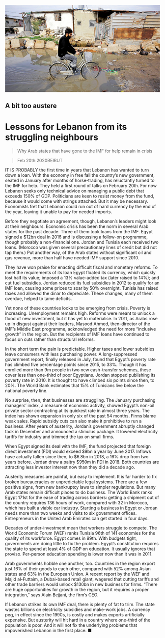 ![](./images/20200222_MAP002_0.jpg)

## A bit too austere

# Lessons for Lebanon from its struggling neighbours

> Why Arab states that have gone to the IMF for help remain in crisis

> Feb 20th 2020BEIRUT

IT IS PROBABLY the first time in years that Lebanon has wanted to turn down a loan. With the economy in free fall the country’s new government, seated in January after months of horse-trading, has reluctantly turned to the IMF for help. They held a first round of talks on February 20th. For now Lebanon seeks only technical advice on managing a public debt that exceeds 150% of GDP. Politicians are keen to resist money from the fund, because it would come with strings attached. But it may be necessary. Economists fret that Lebanon could run out of hard currency by the end of the year, leaving it unable to pay for needed imports.

Before they negotiate an agreement, though, Lebanon’s leaders might look at their neighbours. Economic crisis has been the norm in several Arab states for the past decade. Three of them took loans from the IMF. Egypt signed a $12bn deal in 2016 and is discussing a follow-on programme, though probably a non-financial one. Jordan and Tunisia each received two loans. (Morocco was given several precautionary lines of credit but did not tap them.) Put another way, of the Arab states without significant oil and gas revenue, more than half have needed IMF support since 2010.

They have won praise for enacting difficult fiscal and monetary reforms. To meet the requirements of its loan Egypt floated its currency, which quickly lost half its value; imposed a 13% value-added tax (later raised to 14%); and cut fuel subsidies. Jordan reduced its fuel subsidies in 2012 to qualify for an IMF loan, causing some prices to soar by 50% overnight. Tunisia has raised taxes and allowed the dinar to depreciate. These changes, many of them overdue, helped to tame deficits.

Yet none of these countries looks to be emerging from crisis. Poverty is increasing. Unemployment remains high. Reforms were meant to unlock a flood of new investment, but it has yet to materialise. In 2011, as Arabs rose up in disgust against their leaders, Masood Ahmed, then-director of the IMF’s Middle East programme, acknowledged the need for more “inclusive growth” in the region. But the recipients of IMF loans have continued to focus on cuts rather than structural reforms.

In the short term the pain is predictable. Higher taxes and lower subsidies leave consumers with less purchasing power. A long-suppressed government report, finally released in July, found that Egypt’s poverty rate has climbed five percentage points since 2015, to 33%. Though it has enrolled more than 9m people in two new cash-transfer schemes, these cover less than one-third of poor Egyptians. Jordan stopped publishing its poverty rate in 2010. It is thought to have climbed six points since then, to 20%. The World Bank estimates that 15% of Tunisians live below the national poverty line.

No surprise, then, that businesses are struggling. The January purchasing managers’ index, a measure of economic activity, showed Egypt’s non-oil private sector contracting at its quickest rate in almost three years. The index has shown expansion in only six of the past 54 months. Firms blame weak sales. Rapid subsidy cuts can also make it prohibitive to run a business. After years of austerity, Jordan’s government abruptly changed tack in December and announced a stimulus package. It lowered electricity tariffs for industry and trimmed the tax on small firms.

When Egypt signed its deal with the IMF, the fund projected that foreign direct investment (FDI) would exceed $9bn a year by June 2017. Inflows have actually fallen since then, to $6.8bn in 2018, a 16% drop from two years before. Jordan drew a paltry $950m in FDI in 2018. Both countries are attracting less investor interest now than they did a decade ago.

Austerity measures are painful, but easy to implement. It is far harder to fix broken bureaucracies or unpredictable legal systems. There are a few positive signs, from new bankruptcy laws to simpler regulations. But many Arab states remain difficult places to do business. The World Bank ranks Egypt 171st for the ease of trading across borders: getting a shipment out of the country requires 136 hours of work, compared with 32 in Morocco, which has built a viable car industry. Starting a business in Egypt or Jordan needs more than two weeks and visits to six government offices. Entrepreneurs in the United Arab Emirates can get started in four days.

Decades of under-investment mean that workers struggle to compete. The World Economic Forum (WEF) ranks Tunisia 96th of 141 economies for the quality of its workforce. Egypt comes in 99th. With budgets tight, governments are doing little to fix the problem. Egypt’s constitution requires the state to spend at least 4% of GDP on education. It usually ignores that proviso. Per-person education spending is lower now than it was in 2011.

Arab governments hobble one another, too. Countries in the region export just 16% of their goods to each other, compared with 52% among Asian states and 63% in the European Union. A recent report by the WEF and Majid al-Futtaim, a Dubai-based retail giant, wagered that cutting tariffs and other trade barriers would unlock $130bn in new business for firms. “There are huge opportunities for growth in the region, but it requires a proper integration,” says Alain Bejjani, the firm’s CEO.

If Lebanon strikes its own IMF deal, there is plenty of fat to trim. The state wastes billions on electricity subsidies and make-work jobs. A currency peg, in effect since the 1990s, is costly and makes exports artificially expensive. But austerity will hit hard in a country where one-third of the population is poor. And it will not fix the underlying problems that impoverished Lebanon in the first place. ■